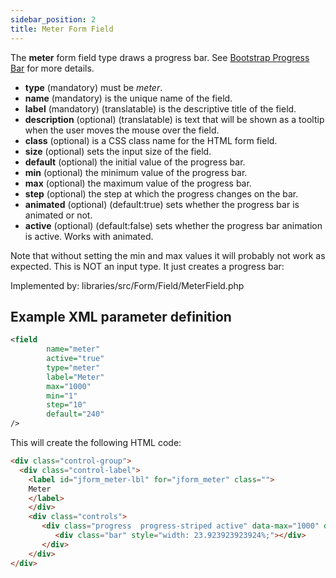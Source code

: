 ```yaml
---
sidebar_position: 2
title: Meter Form Field
---
```


The **meter** form field type draws a progress bar. 
See [Bootstrap Progress Bar](https://getbootstrap.com/2.3.2/components.html#progress) for more details.

- **type** (mandatory) must be *meter*.
- **name** (mandatory) is the unique name of the field.
- **label** (mandatory) (translatable) is the descriptive title of the field.
- **description** (optional) (translatable) is text that will be shown as a tooltip when the user moves the mouse over the field.
- **class** (optional) is a CSS class name for the HTML form field.
- **size** (optional) sets the input size of the field.
- **default** (optional) the initial value of the progress bar.
- **min** (optional) the minimum value of the progress bar.
- **max** (optional) the maximum value of the progress bar.
- **step** (optional) the step at which the progress changes on the bar.
- **animated** (optional) (default:true) sets whether the progress bar is animated or not.
- **active** (optional) (default:false) sets whether the progress bar animation is active. Works with animated.

Note that without setting the min and max values it will probably not work as expected. This is NOT an input type. It just creates a progress bar:

Implemented by: libraries/src/Form/Field/MeterField.php

## Example XML parameter definition 

```xml
<field
        name="meter"
        active="true"
        type="meter"
        label="Meter"
        max="1000"
        min="1"
        step="10"
        default="240"
/>
```
This will create the following HTML code: 

```html
<div class="control-group">
  <div class="control-label">
    <label id="jform_meter-lbl" for="jform_meter" class="">
	Meter
    </label>
    </div>
    <div class="controls">
       <div class="progress  progress-striped active" data-max="1000" data-min="1" data-step="10" data-value="240">		
          <div class="bar" style="width: 23.923923923924%;"></div>
       </div>
    </div>
</div>
```